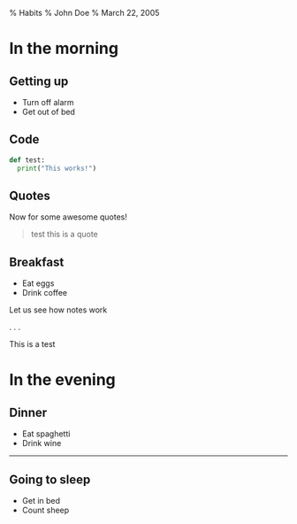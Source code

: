 % Habits
% John Doe
% March 22, 2005

# In the morning

## Getting up

- Turn off alarm
- Get out of bed

## Code

```python
def test:
  print("This works!")
```

## Quotes

Now for some awesome quotes!

> test
> this is a quote

## Breakfast

- Eat eggs
- Drink coffee

<div class="notes">
Let us see how notes work
</div>

. . . 

This is a test

# In the evening

## Dinner

- Eat spaghetti
- Drink wine

------------------

## Going to sleep

- Get in bed
- Count sheep
